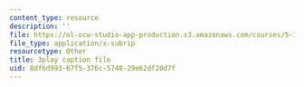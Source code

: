 ```yaml
---
content_type: resource
description: ''
file: https://ol-ocw-studio-app-production.s3.amazonaws.com/courses/5-111sc-principles-of-chemical-science-fall-2014/8df6d99367f5376c574829e62df20d7f_ZZ6jwuBJxc.srt
file_type: application/x-subrip
resourcetype: Other
title: 3play caption file
uid: 8df6d993-67f5-376c-5748-29e62df20d7f
---
```

